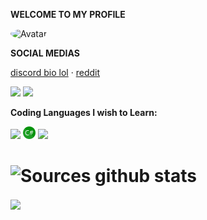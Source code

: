 **WELCOME TO MY PROFILE**

<img src="https://media.discordapp.net/attachments/729479996707438602/768822935737073664/image0.gif" alt="Avatar" style="border-radius: 75%;">

**SOCIAL MEDIAS**

<a href="https://discord.bio/p/bodydifferent">discord bio lol</a> 
·
<a href=https://www.reddit.com/user/glockout->reddit</a> 

<code><img height="20" src="https://user-images.githubusercontent.com/71470681/96876612-aac16780-1446-11eb-89c5-07799ed85ccd.png"></code>
<code><img height="20" src="https://user-images.githubusercontent.com/71470681/96876605-a85f0d80-1446-11eb-8e43-3f27a85c9856.png"></code>

**Coding Languages I wish to Learn:**

<code><img height="20" src="https://user-images.githubusercontent.com/71470681/96875269-0854b480-1445-11eb-90d2-5d53f201bc5c.jpg"></code>
<code><img height="20" src="https://raw.githubusercontent.com/github/explore/80688e429a7d4ef2fca1e82350fe8e3517d3494d/topics/csharp/csharp.png"></code>
<code><img height="20" src="https://user-images.githubusercontent.com/71470681/96875385-27ebdd00-1445-11eb-884c-472ce5f82732.png"></code>


# ![Sources github stats](https://github-readme-stats.vercel.app/api?username=luvhr&show_icons=true&theme=tokyonight)
<a href="https://github.com/source1337?tab=repositories">
  <img align="center" src="https://github-readme-stats.vercel.app/api/top-langs/?username=luvhr&layout=compact&show_icons=true&&theme=tokyonight" />
